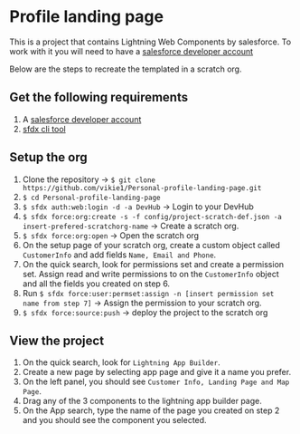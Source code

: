 # Profile landing page
This is a project that contains Lightning Web Components by salesforce. To work with it you will need to have a [salesforce developer account](https://developer.salesforce.com/)

Below are the steps to recreate the templated in a scratch org.

## Get the following requirements
1. A [salesforce developer account](https://developer.salesforce.com/)
2. [sfdx cli tool](https://developer.salesforce.com/tools/sfdxcli)

## Setup the org
1. Clone the repository -> `$ git clone https://github.com/vikie1/Personal-profile-landing-page.git`
2. `$ cd Personal-profile-landing-page`
3. `$ sfdx auth:web:login -d -a DevHub` -> Login to your DevHub
4. `$ sfdx force:org:create -s -f config/project-scratch-def.json -a insert-prefered-scratchorg-name` -> Create a scratch org.
5. `$ sfdx force:org:open` -> Open the scratch org
6. On the setup page of your scratch org, create a custom object called `CustomerInfo` and add fields `Name, Email and Phone`.
7. On the quick search, look for permissions set and create a permission set. Assign read and write permissions to on the `CustomerInfo` object and all the fields you created on step 6.
8. Run `$ sfdx force:user:permset:assign -n [insert permission set name from step 7]` -> Assign the permission to your scratch org.
9. `$ sfdx force:source:push` -> deploy the project to the scratch org

## View the project
1. On the quick search, look for `Lightning App Builder`.
2. Create a new page by selecting app page and give it a name you prefer.
3. On the left panel, you should see `Customer Info, Landing Page and Map Page`.
4. Drag any of the 3 components to the lightning app builder page.
5. On the App search, type the name of the page you created on step 2 and you should see the component you selected.
